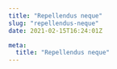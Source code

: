 ```yaml
---
title: "Repellendus neque"
slug: "repellendus-neque"
date: 2021-02-15T16:24:01Z

meta:
  title: "Repellendus neque"
---
```


